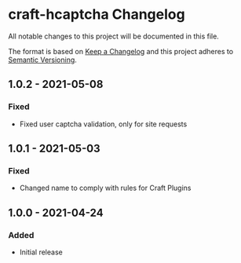 # craft-hcaptcha Changelog

All notable changes to this project will be documented in this file.

The format is based on [Keep a Changelog](http://keepachangelog.com/) and this project adheres to [Semantic Versioning](http://semver.org/).

## 1.0.2 - 2021-05-08
### Fixed
- Fixed user captcha validation, only for site requests

## 1.0.1 - 2021-05-03
### Fixed
- Changed name to comply with rules for Craft Plugins

## 1.0.0 - 2021-04-24
### Added
- Initial release
